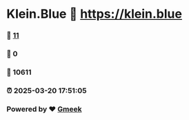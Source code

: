 # Klein.Blue :link: https://klein.blue 
### :page_facing_up: [11](https://klein.blue/tag.html) 
### :speech_balloon: 0 
### :hibiscus: 10611 
### :alarm_clock: 2025-03-20 17:51:05 
### Powered by :heart: [Gmeek](https://github.com/Meekdai/Gmeek)
